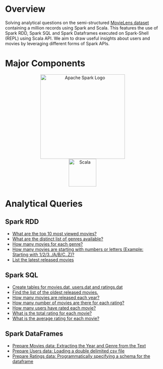 
# Overview
Solving analytical questions on the semi-structured [MovieLens dataset](https://grouplens.org/datasets/movielens/1m/) containing a million records using Spark and Scala. This features the use of Spark RDD, Spark SQL and Spark Dataframes executed on Spark-Shell (REPL) using Scala API. We aim to draw useful insights about users and movies by leveraging different forms of Spark APIs.

# Major Components

<p align="center">
	<a href="#">
		<img src="https://upload.wikimedia.org/wikipedia/commons/f/f3/Apache_Spark_logo.svg" alt="Apache Spark Logo" title="Apache Spark" width=275 hspace=80 />
	</a>
	<a href="#">
		<img src="https://raw.githubusercontent.com/Thomas-George-T/Thomas-George-T/master/assets/scala.svg" alt="Scala" title="Scala" width ="90" />
	</a>
</p>

# Analytical Queries

## Spark RDD
- [What are the top 10 most viewed movies?](/src/main/scala/RDDs/MostViewedMovies.scala)
- [What are the distinct list of genres available?](/src/main/scala/RDDs/DistinctGenres.scala)
- [How many movies for each genre?](/src/main/scala/RDDs/MoviesPerGenre.scala)
- [How many movies are starting with numbers or letters (Example: Starting with 1/2/3../A/B/C..Z)?](/src/main/scala/RDDs/StartingWithCharacter.scala)
- [List the latest released movies](/src/main/scala/RDDs/LatestMovies.scala)

## Spark SQL
- [Create tables for movies.dat, users.dat and ratings.dat](/src/main/scala/SQL/SaveAsTable.scala)
- [Find the list of the oldest released movies.](/src/main/scala/SQL/OldestReleasedMovies.scala)
- [How many movies are released each year?](/src/main/scala/SQL/MoviesPerYear.scala)
- [How many number of movies are there for each rating?](/src/main/scala/SQL/MoviesForEachRating.scala)
- [How many users have rated each movie?](/src/main/scala/SQL/UserRatingEachMovie.scala)
- [What is the total rating for each movie?](/src/main/scala/SQL/TotalRatingForEachMovie.scala)
- [What is the average rating for each movie?](/src/main/scala/SQL/AverageRatingForEachMovie.scala)

## Spark DataFrames
- [Prepare Movies data: Extracting the Year and Genre from the Text](/src/main/scala/dataFrames/Prepare_Movies_Data.scala)
- [Prepare Users data: Loading a double delimited csv file](/src/main/scala/dataFrames/Prepare_Ratings_Data.scala)
- [Prepare Ratings data: Programmatically specifying a schema for the dataframe](/src/main/scala/dataFrames/Prepare_Users_Data.scala)


